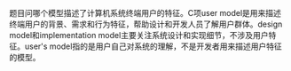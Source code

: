 题目问哪个模型描述了计算机系统终端用户的特征。C项user model是用来描述终端用户的背景、需求和行为特征，帮助设计和开发人员了解用户群体。design model和implementation model主要关注系统设计和实现细节，不涉及用户特征。user's model指的是用户自己对系统的理解，不是开发者用来描述用户特征的模型。